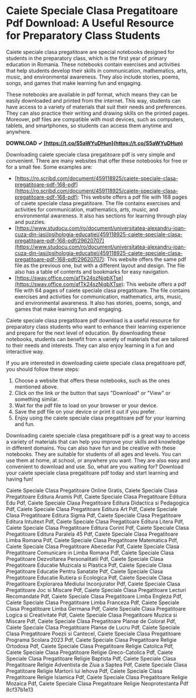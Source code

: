 
 
# Caiete Speciale Clasa Pregatitoare Pdf Download: A Useful Resource for Preparatory Class Students
 
Caiete speciale clasa pregatitoare are special notebooks designed for students in the preparatory class, which is the first year of primary education in Romania. These notebooks contain exercises and activities that help students develop their skills in communication, mathematics, arts, music, and environmental awareness. They also include stories, poems, songs, and games that make learning fun and engaging.
 
These notebooks are available in pdf format, which means they can be easily downloaded and printed from the internet. This way, students can have access to a variety of materials that suit their needs and preferences. They can also practice their writing and drawing skills on the printed pages. Moreover, pdf files are compatible with most devices, such as computers, tablets, and smartphones, so students can access them anytime and anywhere.
 
**DOWNLOAD ✓ [https://t.co/S5aWYuDHun](https://t.co/S5aWYuDHun)**


 
Downloading caiete speciale clasa pregatitoare pdf is very simple and convenient. There are many websites that offer these notebooks for free or for a small fee. Some examples are:
 
- [https://ro.scribd.com/document/459118925/caiete-speciale-clasa-pregatitoare-pdf-168-pdf](https://ro.scribd.com/document/459118925/caiete-speciale-clasa-pregatitoare-pdf-168-pdf): This website offers a pdf file with 168 pages of caiete speciale clasa pregatitoare. The file contains exercises and activities for communication, mathematics, arts, music, and environmental awareness. It also has sections for learning through play and puzzles.
- [https://www.studocu.com/ro/document/universitatea-alexandru-ioan-cuza-din-iasi/psihologia-educatiei/459118925-caiete-speciale-clasa-pregatitoare-pdf-168-pdf/29620707](https://www.studocu.com/ro/document/universitatea-alexandru-ioan-cuza-din-iasi/psihologia-educatiei/459118925-caiete-speciale-clasa-pregatitoare-pdf-168-pdf/29620707): This website offers the same pdf file as the previous one, but with a different layout and design. The file also has a table of contents and bookmarks for easy navigation.
- [https://sway.office.com/afTk24szNjqbXTse](https://sway.office.com/afTk24szNjqbXTse): This website offers a pdf file with 64 pages of caiete speciale clasa pregatitoare. The file contains exercises and activities for communication, mathematics, arts, music, and environmental awareness. It also has stories, poems, songs, and games that make learning fun and engaging.

Caiete speciale clasa pregatitoare pdf download is a useful resource for preparatory class students who want to enhance their learning experience and prepare for the next level of education. By downloading these notebooks, students can benefit from a variety of materials that are tailored to their needs and interests. They can also enjoy learning in a fun and interactive way.
  
If you are interested in downloading caiete speciale clasa pregatitoare pdf, you should follow these steps:

1. Choose a website that offers these notebooks, such as the ones mentioned above.
2. Click on the link or the button that says "Download" or "View" or something similar.
3. Wait for the pdf file to load on your browser or your device.
4. Save the pdf file on your device or print it out if you prefer.
5. Enjoy using the caiete speciale clasa pregatitoare pdf for your learning and fun.

Downloading caiete speciale clasa pregatitoare pdf is a great way to access a variety of materials that can help you improve your skills and knowledge in different domains. You can also have fun and be creative with these notebooks. They are suitable for students of all ages and levels. You can use them at home, at school, or anywhere you want. They are also easy and convenient to download and use. So, what are you waiting for? Download your caiete speciale clasa pregatitoare pdf today and start learning and having fun!
 
Caiete Speciale Clasa Pregatitoare Online Gratis,  Caiete Speciale Clasa Pregatitoare Editura Aramis Pdf,  Caiete Speciale Clasa Pregatitoare Editura Edu Pdf,  Caiete Speciale Clasa Pregatitoare Editura Didactica si Pedagogica Pdf,  Caiete Speciale Clasa Pregatitoare Editura Art Pdf,  Caiete Speciale Clasa Pregatitoare Editura Sigma Pdf,  Caiete Speciale Clasa Pregatitoare Editura Intuitext Pdf,  Caiete Speciale Clasa Pregatitoare Editura Litera Pdf,  Caiete Speciale Clasa Pregatitoare Editura Corint Pdf,  Caiete Speciale Clasa Pregatitoare Editura Paralela 45 Pdf,  Caiete Speciale Clasa Pregatitoare Limba Romana Pdf,  Caiete Speciale Clasa Pregatitoare Matematica Pdf,  Caiete Speciale Clasa Pregatitoare Abecedar Pdf,  Caiete Speciale Clasa Pregatitoare Comunicare in Limba Romana Pdf,  Caiete Speciale Clasa Pregatitoare Dezvoltarea Personalitatii Pdf,  Caiete Speciale Clasa Pregatitoare Educatie Muzicala si Plastica Pdf,  Caiete Speciale Clasa Pregatitoare Educatie Pentru Sanatate Pdf,  Caiete Speciale Clasa Pregatitoare Educatie Rutiera si Ecologica Pdf,  Caiete Speciale Clasa Pregatitoare Explorarea Mediului Inconjurator Pdf,  Caiete Speciale Clasa Pregatitoare Joc si Miscare Pdf,  Caiete Speciale Clasa Pregatitoare Lecturi Recomandate Pdf,  Caiete Speciale Clasa Pregatitoare Limba Engleza Pdf,  Caiete Speciale Clasa Pregatitoare Limba Franceza Pdf,  Caiete Speciale Clasa Pregatitoare Limba Germana Pdf,  Caiete Speciale Clasa Pregatitoare Logica si Creativitate Pdf,  Caiete Speciale Clasa Pregatitoare Muzica si Miscare Pdf,  Caiete Speciale Clasa Pregatitoare Planse de Colorat Pdf,  Caiete Speciale Clasa Pregatitoare Planse de Lucru Pdf,  Caiete Speciale Clasa Pregatitoare Poezii si Cantecel,  Caiete Speciale Clasa Pregatitoare Programa Scolara 2023 Pdf,  Caiete Speciale Clasa Pregatitoare Religie Ortodoxa Pdf,  Caiete Speciale Clasa Pregatitoare Religie Catolica Pdf,  Caiete Speciale Clasa Pregatitoare Religie Greco-Catolica Pdf,  Caiete Speciale Clasa Pregatitoare Religie Baptista Pdf,  Caiete Speciale Clasa Pregatitoare Religie Adventista de Ziua a Saptea Pdf,  Caiete Speciale Clasa Pregatitoare Religie Martorii lui Iehova Pdf,  Caiete Speciale Clasa Pregatitoare Religie Islamica Pdf,  Caiete Speciale Clasa Pregatitoare Religie Mozaica Pdf,  Caiete Speciale Clasa Pregatitoare Religie Neoprotestanta Pdf
 8cf37b1e13
 
